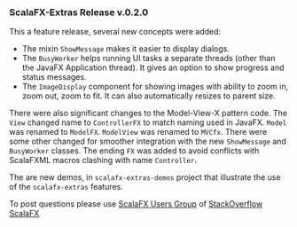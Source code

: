 ### ScalaFX-Extras Release v.0.2.0

This a feature release, several new concepts were added:

* The mixin `ShowMessage` makes it easier to display dialogs.
* The `BusyWorker` helps running UI tasks a separate threads (other than the JavaFX Application thread).
  It gives an option to show progress and status messages.
* The `ImageDisplay` component for showing images with ability to zoom in, zoom out, zoom to fit. 
  It can also automatically resizes to parent size.
  
There were also significant changes to the Model-View-X pattern code. 
The `View` changed name to `ControllerFX` to match naming used in JavaFX. 
`Model` was renamed to `ModelFX`.
`ModelView` was renamed to `MVCfx`. 
There were some other changed for smoother integration with the new `ShowMessage` and `BusyWorker` classes. 
The ending `FX` was added to avoid conflicts with ScalaFXML macros clashing with name `Controller`.

The are new demos, in `scalafx-extras-demos` project that illustrate the use of the `scalafx-extras` features.

To post questions please use [ScalaFX Users Group][5] of [StackOverflow ScalaFX][6]  

[5]: https://groups.google.com/forum/#!forum/scalafx-users
[6]: https://stackoverflow.com/questions/tagged/scalafx
